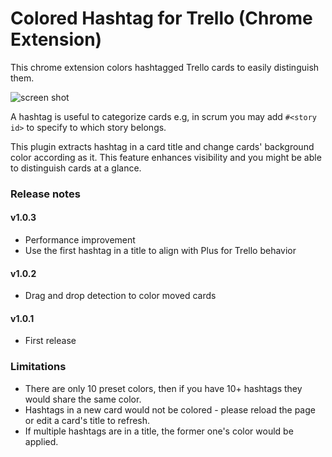 Colored Hashtag for Trello (Chrome Extension)
===============

This chrome extension colors hashtagged Trello cards to easily distinguish them.

![screen shot](https://raw.githubusercontent.com/wiki/beniyama/colored-hashtag/images/screenshot_001.png)

A hashtag is useful to categorize cards e.g, in scrum you may add `#<story id>` to specify to which story belongs. 

This plugin extracts hashtag in a card title and change cards' background color according as it. This feature enhances visibility and you might be able to distinguish cards at a glance.


### Release notes

#### v1.0.3
* Performance improvement
* Use the first hashtag in a title to align with Plus for Trello behavior

#### v1.0.2
* Drag and drop detection to color moved cards

#### v1.0.1
* First release

### Limitations

* There are only 10 preset colors, then if you have 10+ hashtags they would share the same color.
* Hashtags in a new card would not be colored - please reload the page or edit a card's title to refresh.
* If multiple hashtags are in a title, the former one's color would be applied.

